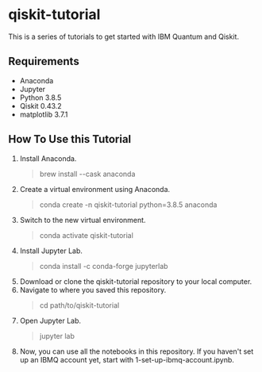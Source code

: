 # qiskit-tutorial
This is a series of tutorials to get started with IBM Quantum and Qiskit.

## Requirements
- Anaconda 
- Jupyter
- Python 3.8.5
- Qiskit 0.43.2
- matplotlib 3.7.1

## How To Use this Tutorial
1. Install Anaconda.
   > brew install --cask anaconda
2. Create a virtual environment using Anaconda.
   > conda create -n qiskit-tutorial python=3.8.5 anaconda
3. Switch to the new virtual environment.
   > conda activate qiskit-tutorial   
4. Install Jupyter Lab.
   > conda install -c conda-forge jupyterlab
5. Download or clone the qiskit-tutorial repository to your local computer.
6. Navigate to where you saved this repository.
   > cd path/to/qiskit-tutorial
7. Open Jupyter Lab.
   > jupyter lab
8. Now, you can use all the notebooks in this repository. If you haven't set up an IBMQ account yet, start with 1-set-up-ibmq-account.ipynb.
